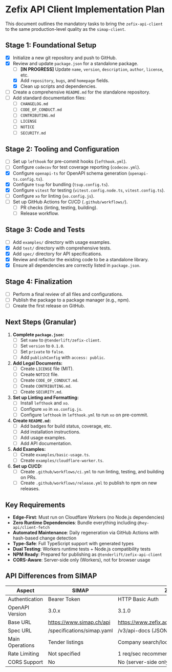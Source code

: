 # Zefix API Client Implementation Plan

This document outlines the mandatory tasks to bring the `zefix-api-client` to the same production-level quality as the `simap-client`.

## Stage 1: Foundational Setup

- [x] Initialize a new git repository and push to GitHub.
- [x] Review and update `package.json` for a standalone package.
  - [ ] **[IN PROGRESS]** Update `name`, `version`, `description`, `author`, `license`, etc.
  - [x] Add `repository`, `bugs`, and `homepage` fields.
  - [x] Clean up scripts and dependencies.
- [ ] Create a comprehensive `README.md` for the standalone repository.
- [ ] Add standard documentation files:
  - [ ] `CHANGELOG.md`
  - [ ] `CODE_OF_CONDUCT.md`
  - [ ] `CONTRIBUTING.md`
  - [ ] `LICENSE`
  - [ ] `NOTICE`
  - [ ] `SECURITY.md`

## Stage 2: Tooling and Configuration

- [ ] Set up `lefthook` for pre-commit hooks (`lefthook.yml`).
- [ ] Configure `codecov` for test coverage reporting (`codecov.yml`).
- [x] Configure `openapi-ts` for OpenAPI schema generation (`openapi-ts.config.ts`).
- [x] Configure `tsup` for bundling (`tsup.config.ts`).
- [x] Configure `vitest` for testing (`vitest.config.node.ts`, `vitest.config.ts`).
- [ ] Configure `xo` for linting (`xo.config.js`).
- [ ] Set up GitHub Actions for CI/CD (`.github/workflows/`).
  - [ ] PR checks (linting, testing, building).
  - [ ] Release workflow.

## Stage 3: Code and Tests

- [ ] Add `examples/` directory with usage examples.
- [x] Add `test/` directory with comprehensive tests.
- [x] Add `spec/` directory for API specifications.
- [x] Review and refactor the existing code to be a standalone library.
- [x] Ensure all dependencies are correctly listed in `package.json`.

## Stage 4: Finalization

- [ ] Perform a final review of all files and configurations.
- [ ] Publish the package to a package manager (e.g., npm).
- [ ] Create the first release on GitHub.

## Next Steps (Granular)

1.  **Complete `package.json`:**
    - [ ] Set `name` to `@tenderlift/zefix-client`.
    - [ ] Set `version` to `0.1.0`.
    - [ ] Set `private` to `false`.
    - [ ] Add `publishConfig` with `access: public`.
2.  **Add Legal Documents:**
    - [ ] Create `LICENSE` file (MIT).
    - [ ] Create `NOTICE` file.
    - [ ] Create `CODE_OF_CONDUCT.md`.
    - [ ] Create `CONTRIBUTING.md`.
    - [ ] Create `SECURITY.md`.
3.  **Set up Linting and Formatting:**
    - [ ] Install `lefthook` and `xo`.
    - [ ] Configure `xo` in `xo.config.js`.
    - [ ] Configure `lefthook` in `lefthook.yml` to run `xo` on pre-commit.
4.  **Create `README.md`:**
    - [ ] Add badges for build status, coverage, etc.
    - [ ] Add installation instructions.
    - [ ] Add usage examples.
    - [ ] Add API documentation.
5.  **Add Examples:**
    - [ ] Create `examples/basic-usage.ts`.
    - [ ] Create `examples/cloudflare-worker.ts`.
6.  **Set up CI/CD:**
    - [ ] Create `.github/workflows/ci.yml` to run linting, testing, and building on PRs.
    - [ ] Create `.github/workflows/release.yml` to publish to npm on new releases.

## Key Requirements

- **Edge-First**: Must run on Cloudflare Workers (no Node.js dependencies)
- **Zero Runtime Dependencies**: Bundle everything including `@hey-api/client-fetch`
- **Automated Maintenance**: Daily regeneration via GitHub Actions with hash-based change detection
- **Type-Safe**: Full TypeScript support with generated types
- **Dual Testing**: Workers runtime tests + Node.js compatibility tests
- **NPM Ready**: Prepared for publishing as `@tenderlift/zefix-api-client`
- **CORS-Aware**: Server-side only (Workers), not for browser usage

## API Differences from SIMAP

| Aspect          | SIMAP                      | ZEFIX                                      |
| --------------- | -------------------------- | ------------------------------------------ |
| Authentication  | Bearer Token               | HTTP Basic Auth                            |
| OpenAPI Version | 3.0.x                      | 3.1.0                                      |
| Base URL        | https://www.simap.ch/api   | https://www.zefix.admin.ch/ZefixPublicREST |
| Spec URL        | /specifications/simap.yaml | /v3/api-docs (JSON)                        |
| Main Operations | Tender listings            | Company search/lookup                      |
| Rate Limiting   | Not specified              | 1 req/sec recommended                      |
| CORS Support    | No                         | No (server-side only)                      |
